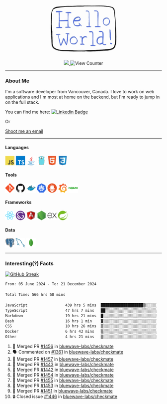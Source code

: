 <div align="center">
    <img src="./img/hello_world.webp" height="200px" width="">
    <div>
        <a href="https://www.linkedin.com/in/ajhollid">
            <img src="https://img.shields.io/badge/LinkedIn-blue"/>
        </a>
        <img src="https://komarev.com/ghpvc/?username=ajhollid&color=yellow" alt="View Counter">
    </div>
</div>

---

### About Me

I'm a software developer from Vancouver, Canada. I love to work on web applications and I'm most at home on the backend, but I'm ready to jump in on the full stack.

You can find me here: [![Linkedin Badge](https://img.shields.io/badge/-ajhollid-blue?style=flat&logo=Linkedin&logoColor=white)](https://www.linkedin.com/in/ajhollid)

Or

[Shoot me an email](mailto:ajhollid@gmail.com)

---

#### Languages

<div>
    <img src="./img/devicons/javascript-original.svg" width=30 height=30 alt="JavaScript">
    <img src="/img/devicons/typescript-original.svg" width=30 height=30 alt="TypeScript">
    <img src="./img/devicons/java-original.svg" width=30 height=30 alt="Java">
    <img src="./img/devicons/go-original.svg" width=30 height=30 alt="Golang">
    <img src="./img/devicons/html5-original.svg" width=30 height=30 alt="HTML 5">
    <img src="./img/devicons/css3-original.svg" width=30 height=30 alt="CSS 3">
</div>

#### Tools

<div>
    <img src="./img/devicons/git-original.svg" width=30 height=30 alt="Git">
    <img src="./img/devicons/github-original.svg" width=30 height=30 alt="Github">
    <img src="./img/devicons/docker-original.svg" width=30 
    height=30 alt="Docker">
    <img src="./img/devicons/kubernetes-original.svg" width=30 height=30 alt="K8">
    <img src="./img/devicons/prometheus-original.svg" width=30 height=30 alt="Prometheus">
    <img src="./img/devicons/grafana-original.svg" width=30 height=30 alt="Grafana">
    <img src="./img/devicons/nginx-original.svg" width=30 height=30 alt="Nginx">
</div>

#### Frameworks

<div>
    <img src="./img/devicons/react-original.svg" width=30 height=30 alt="React">
    <img src="./img/devicons/gatsby-original.svg" width=30 height=30 alt="Gatsby">
    <img src="./img/devicons/angularjs-original.svg" width=30 height=30 alt="AngularJS">
    <img src="./img/devicons/nodejs-original.svg" width=30 height=30 alt="NodeJS">
    <img src="./img/devicons/express-original.svg" width=30 height=30 alt="Express">
    <img src="./img/devicons/spring-original.svg" width=30 height=30 alt="Spring">
</div>

#### Data

<div>
    <img src="./img/devicons/postgresql-original.svg" width=30 height=30 alt="Postgresql">
    <img src="./img/devicons/mysql-original.svg" width=30 height=30 alt="Mysql">
    <img src="./img/devicons/mongodb-original.svg" width=30 height=30 alt="MongoDB">
</div>

---

### Interesting(?) Facts

[![GitHub Streak](http://github-readme-streak-stats.herokuapp.com?user=ajhollid)](https://git.io/streak-stats)

 <!--START_SECTION:waka-->

```txt
From: 05 June 2024 - To: 21 December 2024

Total Time: 566 hrs 58 mins

JavaScript                 439 hrs 5 mins  ███████████████████▒░░░░░   76.85 %
TypeScript                 47 hrs 7 mins   ██░░░░░░░░░░░░░░░░░░░░░░░   08.25 %
Markdown                   19 hrs 21 mins  █░░░░░░░░░░░░░░░░░░░░░░░░   03.39 %
Bash                       16 hrs 1 min    ▓░░░░░░░░░░░░░░░░░░░░░░░░   02.81 %
CSS                        10 hrs 26 mins  ▒░░░░░░░░░░░░░░░░░░░░░░░░   01.83 %
Docker                     6 hrs 43 mins   ▒░░░░░░░░░░░░░░░░░░░░░░░░   01.18 %
Other                      4 hrs 21 mins   ▒░░░░░░░░░░░░░░░░░░░░░░░░   00.76 %
```

<!--END_SECTION:waka-->


<!--START_SECTION:activity-->
1. 🎉 Merged PR [#1456](https://github.com/bluewave-labs/checkmate/pull/1456) in [bluewave-labs/checkmate](https://github.com/bluewave-labs/checkmate)
2. 🗣 Commented on [#1361](https://github.com/bluewave-labs/checkmate/pull/1361#issuecomment-2558770542) in [bluewave-labs/checkmate](https://github.com/bluewave-labs/checkmate)
3. 🎉 Merged PR [#1457](https://github.com/bluewave-labs/checkmate/pull/1457) in [bluewave-labs/checkmate](https://github.com/bluewave-labs/checkmate)
4. 🎉 Merged PR [#1443](https://github.com/bluewave-labs/checkmate/pull/1443) in [bluewave-labs/checkmate](https://github.com/bluewave-labs/checkmate)
5. 🎉 Merged PR [#1442](https://github.com/bluewave-labs/checkmate/pull/1442) in [bluewave-labs/checkmate](https://github.com/bluewave-labs/checkmate)
6. 🎉 Merged PR [#1454](https://github.com/bluewave-labs/checkmate/pull/1454) in [bluewave-labs/checkmate](https://github.com/bluewave-labs/checkmate)
7. 🎉 Merged PR [#1455](https://github.com/bluewave-labs/checkmate/pull/1455) in [bluewave-labs/checkmate](https://github.com/bluewave-labs/checkmate)
8. 🎉 Merged PR [#1453](https://github.com/bluewave-labs/checkmate/pull/1453) in [bluewave-labs/checkmate](https://github.com/bluewave-labs/checkmate)
9. 🎉 Merged PR [#1451](https://github.com/bluewave-labs/checkmate/pull/1451) in [bluewave-labs/checkmate](https://github.com/bluewave-labs/checkmate)
10. 🔒 Closed issue [#1446](https://github.com/bluewave-labs/checkmate/issues/1446) in [bluewave-labs/checkmate](https://github.com/bluewave-labs/checkmate)
<!--END_SECTION:activity-->
